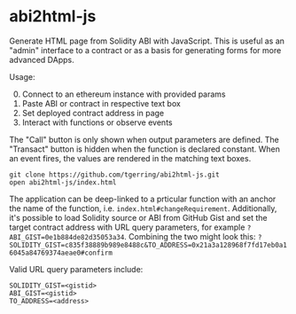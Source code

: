 # abi2html-js

Generate HTML page from Solidity ABI with JavaScript. This is useful as an "admin" interface to a contract or as a basis for generating forms for more advanced DApps.

Usage:

0. Connect to an ethereum instance with provided params
1. Paste ABI or contract in respective text box
2. Set deployed contract address in page
3. Interact with functions or observe events

The "Call" button is only shown when output parameters are defined. The "Transact" button is hidden when the function is declared constant. When an event fires, the values are rendered in the matching text boxes.

```
git clone https://github.com/tgerring/abi2html-js.git
open abi2html-js/index.html
```

The application can be deep-linked to a prticular function with an anchor the name of the function, i.e. `index.html#changeRequirement`. Additionally, it's possible to load Solidity source or ABI from GitHub Gist and set the target contract address with URL query parameters, for example `?ABI_GIST=0e1b884de82d35053a34`. Combining the two might look this: `?SOLIDITY_GIST=c835f38889b989e8488c&TO_ADDRESS=0x21a3a128968f7fd17eb0a16045a84769374aeae0#confirm`

Valid URL query parameters include:
```
SOLIDITY_GIST=<gistid>
ABI_GIST=<gistid>
TO_ADDRESS=<address>
```
